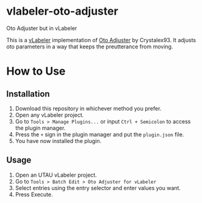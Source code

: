 # vlabeler-oto-adjuster
 Oto Adjuster but in vLabeler

 This is a [vLabeler](https://github.com/sdercolin/vlabeler/) implementation of [Oto Adjuster](https://utaforum.net/threads/oto-adjuster-v1-0.19008/) by Crystalex93. It adjusts oto parameters in a way that keeps the preutterance from moving.

# How to Use

## Installation
 1. Download this repository in whichever method you prefer.
 2. Open any vLabeler project.
 3. Go to `Tools > Manage Plugins...` or input `Ctrl + Semicolon` to access the plugin manager.
 4. Press the `+` sign in the plugin manager and put the `plugin.json` file.
 5. You have now installed the plugin.

## Usage
 1. Open an UTAU vLabeler project.
 2. Go to `Tools > Batch Edit > Oto Adjuster for vLabeler`
 3. Select entries using the entry selector and enter values you want.
 4. Press Execute.
 